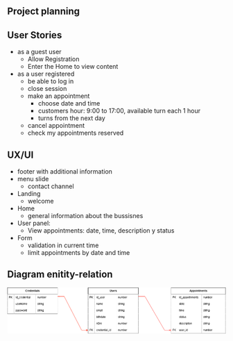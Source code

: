 ## Project planning

## User Stories
- as a guest user
    - Allow Registration
    - Enter the Home to view content
- as a user registered
    - be able to log in 
    - close session
    - make an appointment
        - choose date and time
        - customers hour: 9:00 to 17:00, available turn each 1 hour 
        - turns from the next day
    - cancel appointment
    - check my appointments reserved

## UX/UI
- footer with additional information
- menu slide 
    - contact channel
- Landing
    - welcome
- Home 
    - general information about the bussisnes
- User panel:
    - View appointments: date, time, description y status 
- Form
    - validation in current time   
    - limit appointments by date and time  

## Diagram enitity-relation
<img src="./back/digramDB/DiagramDB_drawio.png"/>
